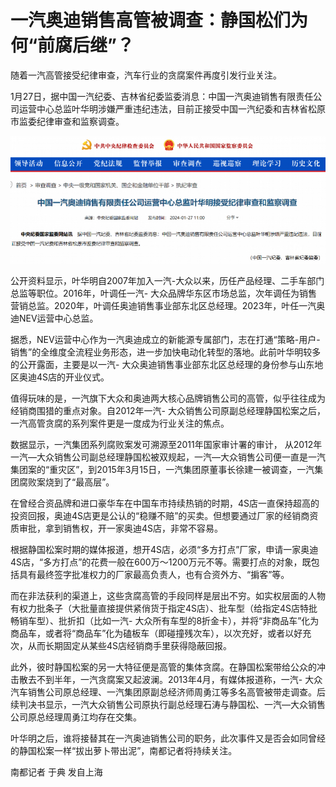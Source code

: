 # 一汽奥迪销售高管被调查：静国松们为何“前腐后继”？

随着一汽高管接受纪律审查，汽车行业的贪腐案件再度引发行业关注。

1月27日，据中国一汽纪委、吉林省纪委监委消息：中国一汽奥迪销售有限责任公司运营中心总监叶华明涉嫌严重违纪违法，目前正接受中国一汽纪委和吉林省松原市监委纪律审查和监察调查。

![ec73a26094077bd721d79782251df618.jpg](https://raw.githubusercontent.com/qqhsx/qqnews_image/main/2024/01/29/一汽奥迪销售高管被调查：静国松们为何“前腐后继”？/ec73a26094077bd721d79782251df618.jpg)

公开资料显示，叶华明自2007年加入一汽-大众以来，历任产品经理、二手车部门总监等职位。2016年，叶调任一汽-
大众品牌华东区市场总监，次年调任为销售营销总监。2020年，叶调任奥迪销售事业部东北区总经理。2023年，叶任一汽奥迪NEV运营中心总监。

据悉，NEV运营中心作为一汽奥迪成立的新能源专属部门，志在打通“策略-用户-
销售”的全维度全流程业务形态，进一步加快电动化转型的落地。此前叶华明较多的公开露面，主要是以一汽-
大众奥迪销售事业部东北区总经理的身份参与山东地区奥迪4S店的开业仪式。

值得玩味的是，一汽旗下大众和奥迪两大核心品牌销售公司的高管，似乎往往成为经销商围猎的重点对象。自2012年一汽-
大众销售公司原副总经理静国松案之后，一汽高管贪腐的系列案件更是一度成为行业关注的焦点。

数据显示，一汽集团系列腐败案发可溯源至2011年国家审计署的审计，
从2012年一汽—大众销售公司副总经理静国松被双规起，一汽—大众销售公司便一直是一汽集团案的“重灾区”，到2015年3月15日，一汽集团原董事长徐建一被调查，一汽集团腐败案烧到了“最高层”。

在曾经合资品牌和进口豪华车在中国车市持续热销的时期，4S店一直保持超高的投资回报，奥迪4S店更是公认的“稳赚不赔”的买卖。但想要通过厂家的经销商资质审批，拿到销售权，开一家奥迪4S店，非常不容易。

根据静国松案时期的媒体报道，想开4S店，必须“多方打点”厂家，申请一家奥迪4S店，“多方打点”的花费一般在600万～1200万元不等。需要打点的对象，既包括具有最终签字批准权力的厂家最高负责人，也有合资外方、“掮客”等。

而在非法获利的渠道上，这些贪腐高管的手段同样是层出不穷。如实权层面的人物有权力批条子（大批量直接提供紧俏货于指定4S店）、批车型（给指定4S店特批畅销车型）、批折扣（比如一汽-
大众所有车型的8折金卡），并将“非商品车”化为商品车，或者将“商品车”化为磕板车（即碰撞残次车），以次充好，或者以好充次，从而长期固定从某些4S店经销商手里获得隐蔽回报。

此外，彼时静国松案的另一大特征便是高管的集体贪腐。在静国松案带给公众的冲击散去不到半年，一汽贪腐案又起波澜。2013年4月，有媒体报道称，一汽-
大众汽车销售公司原总经理、一汽集团原副总经济师周勇江等多名高管被带走调查。后续判决书显示，一汽大众销售公司原执行副总经理石涛与静国松、一汽—大众销售公司原总经理周勇江均存在交集。

叶华明之后，谁将接替其在一汽奥迪销售公司的职务，此次事件又是否会如同曾经的静国松案一样“拔出萝卜带出泥”，南都记者将持续关注。

南都记者 于典 发自上海

